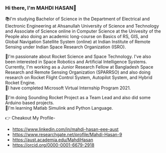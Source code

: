 ### Hi there, I'm MAHDI HASAN👋 

📚I'm studying Bachelor of Science in the Department of Electrical and Electronic Engineering at Ahsanullah University of Science and Technology and Associate of Science online in Computer Science at the Univesity of the People also doing an academic long-course on Basics of RS, GIS, and Global Navigation Satellite System (online) at Indian Institute of Remote Sensing under Indian Space Research Organization (ISRO). 

🔵I'm passionate about Rocket Science and Space Technology. I've also been interested in Space Robotics and Artificial Intelligence Systems. 
Currently, I'm working as a Junior Research Fellow at Bangladesh Space Research and Remote Sensing Organization (SPARRSO) and also doing research on Rocket Flight Control System, Autopilot System, and Hybrid Rocket Engine.<br>
🔵I have completed Microsoft Virtual Internship Program 2021.<br>

🔵I'm doing Sounding Rocket Project as a Team Lead and also did some Arduino based projects. <br>
🔵I'm learning Matlab Simulink and Python Language.<br>

👉 Cheakout My Profile-
- https://www.linkedin.com/in/mahdi-hasan-eee-aust
- https://www.researchgate.net/profile/Mahdi-Hasan-9
- https://aust.academia.edu/MahdiHasan
- https://orcid.org/0000-0001-6679-2918 <br>


